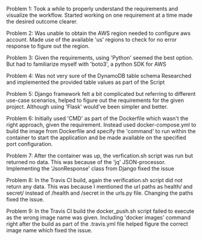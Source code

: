 Problem 1:
Took a while to properly understand the requirements and visualize the workflow.
Started working on one requirement at a time made the desired outcome clearer.

Problem 2:
Was unable to obtain the AWS region needed to configure aws account.
Made use of the available 'us' regions to check for no error response
to figure out the region.

Problem 3:
Given the requirements, using 'Python' seemed the best option. But had to familiarize myself with 'boto3', a python SDK for AWS

Problem 4:
Was not very sure of the DynamoDB table schema
Researched and implemented the provided table values as part of the Script

Problem 5:
Django framework felt a bit complicated but referring to different use-case scenarios, helped to figure out the requirements for the given project. Although using 'Flask' would've been simpler and better. 

Problem 6:
Initially used 'CMD' as part of the Dockerfile which wasn't the right approach, given the requirement.
Instead used docker-compose.yml to build the image from Dockerfile and specify the 'command' to run within the container to start the application and be made available on the specified port configuration.

Problem 7:
After the container was up, the verfication.sh script was run but returned no data.
This was because of the 'jq' JSON-processor. Implementing the 'JsonResponse' class from Django fixed the issue

Problem 8:
In the Travis CI build, again the verification.sh script did not return any data.
This was because I mentioned the url paths as health/ and secret/ instead of 
/health and /secret in the urls.py file. Changing the paths fixed the issue.

Problem 9: 
In the Travis CI build the docker_push.sh script failed to execute as the wrong image name was given. Including 'docker images' command right after the build as part of the .travis.yml file helped figure the correct image name which fixed the issue.
